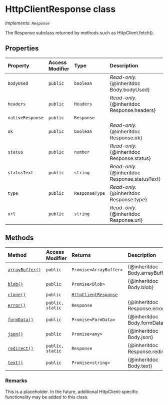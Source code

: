 # HttpClientResponse class

_Implements: `Response`_





The Response subclass returned by methods such as HttpClient.fetch().



## Properties

| Property	   | Access Modifier | Type	| Description|
|:-------------|:----|:-------|:-----------|
|`bodyUsed`     | `public` | `boolean` | _Read-only._ {@inheritdoc Body.bodyUsed} |
|`headers`     | `public` | `Headers` | _Read-only._ {@inheritdoc Response.headers} |
|`nativeResponse`     | `public` | `Response` |  |
|`ok`     | `public` | `boolean` | _Read-only._ {@inheritdoc Response.ok} |
|`status`     | `public` | `number` | _Read-only._ {@inheritdoc Response.status} |
|`statusText`     | `public` | `string` | _Read-only._ {@inheritdoc Response.statusText} |
|`type`     | `public` | `ResponseType` | _Read-only._ {@inheritdoc Response.type} |
|`url`     | `public` | `string` | _Read-only._ {@inheritdoc Response.url} |




## Methods

| Method	   | Access Modifier | Returns	| Description|
|:-------------|:----|:-------|:-----------|
|[`arrayBuffer()`](arraybuffer-httpclientresponse.md)     | `public` | `Promise<ArrayBuffer>` | {@inheritdoc Body.arrayBuffer} |
|[`blob()`](blob-httpclientresponse.md)     | `public` | `Promise<Blob>` | {@inheritdoc Body.blob} |
|[`clone()`](clone-httpclientresponse.md)     | `public` | [`HttpClientResponse`](../sp-http/httpclientresponse.md) |  |
|[`error()`](error-httpclientresponse.md)     | `public, static` | `Response` | {@inheritdoc Response.error} |
|[`formData()`](formdata-httpclientresponse.md)     | `public` | `Promise<FormData>` | {@inheritdoc Body.formData} |
|[`json()`](json-httpclientresponse.md)     | `public` | `Promise<any>` | {@inheritdoc Body.json} |
|[`redirect()`](redirect-httpclientresponse.md)     | `public, static` | `Response` | {@inheritdoc Response.redirect} |
|[`text()`](text-httpclientresponse.md)     | `public` | `Promise<string>` | {@inheritdoc Body.text} |





### Remarks

This is a placeholder. In the future, additional HttpClient-specific functionality may be added to this class.

